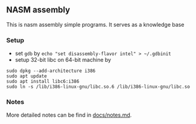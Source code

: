 ## NASM assembly
This is nasm assembly simple programs.
It serves as a knowledge base

### Setup
 - set `gdb` by `echo "set disassembly-flavor intel" > ~/.gdbinit`
 - setup 32-bit libc on 64-bit machine by
```
sudo dpkg --add-architecture i386
sudo apt update
sudo apt install libc6:i386
sudo ln -s /lib/i386-linux-gnu/libc.so.6 /lib/i386-linux-gnu/libc.so
```

### Notes
More detailed notes can be find in [docs/notes.md](./docs/notes.md).
